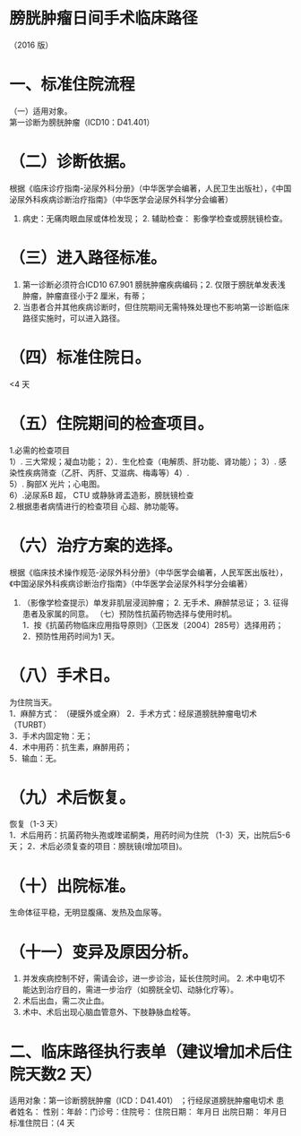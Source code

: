# 膀胱肿瘤日间手术临床路径  
（2016 版）  
# 一、标准住院流程  
（一）适用对象。  
第一诊断为膀胱肿瘤（ICD10：D41.401）  
# （二）诊断依据。  
根据《临床诊疗指南-泌尿外科分册》（中华医学会编著，人民卫生出版社），《中国泌尿外科疾病诊断治疗指南》（中华医学会泌尿外科学分会编著）  
1. 病史：无痛肉眼血尿或体检发现； 
     2. 辅助检查： 影像学检查或膀胱镜检查。  
# （三）进入路径标准。  
1. 第一诊断必须符合ICD10 67.901 膀胱肿瘤疾病编码；2. 仅限于膀胱单发表浅肿瘤，肿瘤直径小于2 厘米，有蒂；  
3. 当患者合并其他疾病诊断时，但住院期间无需特殊处理也不影响第一诊断临床路径实施时，可以进入路径。  
# （四）标准住院日。  
<4 天  
# （五）住院期间的检查项目。  
1.必需的检查项目  
1）. 三大常规；凝血功能； 2）．生化检查（电解质、肝功能、肾功能）； 3）. 感染性疾病筛查（乙肝、丙肝、艾滋病、梅毒等）4）.  
5）. 胸部X 光片；心电图。  
6）.泌尿系B 超， CTU 或静脉肾盂造影，膀胱镜检查  
2.根据患者病情进行的检查项目 心超、肺功能等。  
# （六）治疗方案的选择。  
根据《临床技术操作规范-泌尿外科分册》（中华医学会编著，人民军医出版社），《中国泌尿外科疾病诊断治疗指南》（中华医学会泌尿外科学分会编著）  
1. （影像学检查提示）单发非肌层浸润肿瘤； 
    2. 无手术、麻醉禁忌证； 
    3. 征得患者及家属的同意。 （七）预防性抗菌药物选择与使用时机。  
1．按《抗菌药物临床应用指导原则》（卫医发〔2004〕285号）选择用药； 2．预防性用药时间为1 天。  
# （八）手术日。  
为住院当天。  
1．麻醉方式： （硬膜外或全麻） 2．手术方式：经尿道膀胱肿瘤电切术（TURBT）  
3．手术内固定物：无；  
4．术中用药：抗生素，麻醉用药；  
5．输血：无。  
# （九）术后恢复。  
恢复（1-3 天）  
1．术后用药：抗菌药物头孢或喹诺酮类，用药时间为住院 （1-3）天，出院后5-6 天； 2．术后必须复查的项目：膀胱镜(增加项目)。  
# （十）出院标准。  
生命体征平稳，无明显腹痛、发热及血尿等。  
# （十一）变异及原因分析。  
1. 并发疾病控制不好，需请会诊，进一步诊治，延长住院时间。 2. 术中电切不能达到治疗目的，需进一步治疗（如膀胱全切、动脉化疗等）。 
3. 术后出血，需二次止血。 
4. 术中、术后出现心脑血管意外、下肢静脉血栓等。  
# 二、临床路径执行表单（建议增加术后住院天数2 天）  
适用对象：第一诊断膀胱肿瘤（ICD：D41.401） ；行经尿道膀胱肿瘤电切术  患者姓名：  性别：年龄：门诊号：住院号： 住院日期：  年月日   出院日期：  年月日  标准住院日：$\langle4$ 天  
